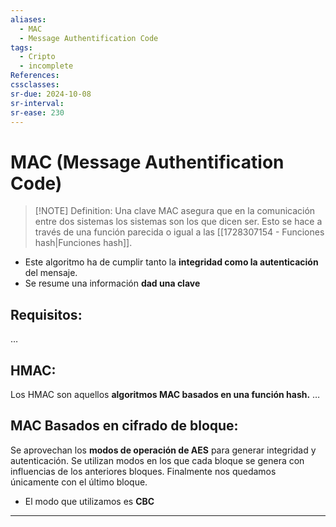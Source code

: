 ```yaml
---
aliases:
  - MAC
  - Message Authentification Code
tags:
  - Cripto
  - incomplete
References: 
cssclasses: 
sr-due: 2024-10-08
sr-interval: 
sr-ease: 230
---
```

# MAC (Message Authentification Code)

> [!NOTE] Definition: 
> Una clave MAC asegura que en la comunicación entre dos sistemas los sistemas son los que dicen ser. Esto se hace a través de una función parecida o igual a las [[1728307154 - Funciones hash|Funciones hash]]. 

+ Este algoritmo ha de cumplir tanto la **integridad como la autenticación** del mensaje.
+ Se resume una información **dad una clave**

## Requisitos:
…
## HMAC:
Los HMAC son aquellos **algoritmos MAC basados en una función hash.**
…

## MAC Basados en cifrado de bloque:
Se aprovechan los **modos de operación de AES** para generar integridad y autenticación. 
Se utilizan modos en los que cada bloque se genera con influencias de los anteriores bloques. Finalmente nos quedamos únicamente con el último bloque. 

+ El modo que utilizamos es **CBC**



***

